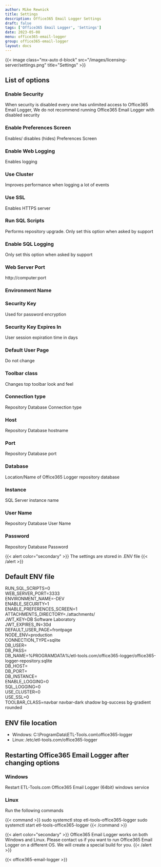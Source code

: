 ```yaml
---
author: Mike Rewnick
title: Settings
description: Office365 Email Logger Settings
draft: false
tags: ['Office365 Email Logger', 'Settings']
date: 2023-05-08
menu: office365-email-logger
group: office365-email-logger
layout: docs
---
```


{{< image class="mx-auto d-block"  src="/images/licensing-server/settings.png" title="Settings" >}}

## List of options

### Enable Security

When security is disabled every one has unlimited access to Office365 Email Logger, We do not recommend running Office365 Email Logger with disabled security

### Enable Preferences Screen

Enables/ disables (hides) Preferences Screen

### Enable Web Logging

Enables logging

### Use Cluster

Improves performance when logging a lot of events

### Use SSL

Enables HTTPS server

### Run SQL Scripts

Performs repository upgrade. Only set this option when asked by support

### Enable SQL Logging

Only set this option when asked by support

### Web Server Port

http://computer:port

### Environment Name

### Security Key

Used for password encryption

### Security Key Expires In

User session expiration time in days

### Default User Page

Do not change

### Toolbar class

Changes top toolbar look and feel

### Connection type

Repository Database Connection type

### Host

Repository Database hostname

### Port

Repository Database port

### Database

Location/Name of Office365 Logger repository database

### Instance

SQL Server instance name

### User Name

Repository Database User Name

### Password

Repository Database Password

{{< alert color="secondary" >}}
The settings are stored in .ENV file
{{< /alert >}}

## Default ENV file

RUN_SQL_SCRIPTS=0\
WEB_SERVER_PORT=3333\
ENVIRONMENT_NAME=-DEV\
ENABLE_SECURITY=1\
ENABLE_PREFERENCES_SCREEN=1\
ATTACHMENTS_DIRECTORY=./attachments/\
JWT_KEY=DB Software Laboratory\
JWT_EXPIRES_IN=30d\
DEFAULT_USER_PAGE=frontpage\
NODE_ENV=production\
CONNECTION_TYPE=sqlite\
DB_USER=\
DB_PASS=\
DB_NAME=%PROGRAMDATA%/etl-tools.com/office365-logger/office365-logger-repository.sqlite\
DB_HOST=\
DB_PORT=\
DB_INSTANCE=\
ENABLE_LOGGING=0\
SQL_LOGGING=0\
USE_CLUSTER=0\
USE_SSL=0\
TOOLBAR_CLASS=navbar navbar-dark shadow bg-success bg-gradient rounded

## ENV file location

- Windows: C:\ProgramData\ETL-Tools.com\office365-logger
- Linux: /etc/etl-tools.com/office365-logger

## Restarting Office365 Email Logger after changing options

### Windows

Restart ETL-Tools.com Office365 Email Logger (64bit) windows service

### Linux

Run the following commands

{{< command >}}
sudo systemctl stop etl-tools-office365-logger
sudo systemctl start etl-tools-office365-logger
{{< /command >}}

{{< alert color="secondary" >}}
Office365 Email Logger works on both Windows and Linux. Please contact us if you want to run Office365 Email Logger on a different OS. We will create a special build for you.
{{< /alert >}}

{{< office365-email-logger >}}
